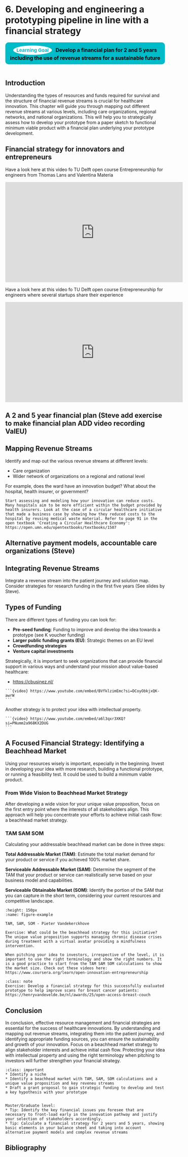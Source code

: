 # 6. Developing and engineering a prototyping pipeline in line with a financial strategy

<center>
  <div style="padding: 10px; background-color: #00BBC8; border-radius: 10px; display: inline-block; font-weight: bold; font-size: 16px; color: #000; position: relative;">
    <span style="background-color: white; color: #00BBC8; border-radius: 50%; padding: 5px 10px; font-size: 15px; font-weight: bold; margin-right: 8px; display: inline-block;">Learning Goal</span>
   Develop a financial plan for 2 and 5 years including the use of revenue streams for a sustainable future
  </div>
</center>
<br>

## Introduction

Understanding the types of resources and funds required for survival and the structure of financial revenue streams is crucial for healthcare innovation. This chapter will guide you through mapping out different revenue streams at various levels, including care organizations, regional networks, and national organizations. This will help you to strategically assess how to develop your prototype from a paper sketch to functional minimum viable product with a financial plan underlying your prototype development.

## Financial strategy for innovators and entrepreneurs

Have a look here at this video fo TU Delft open course Entrepreneurship for engineers from Thomas Lans and Valentina Materia

<iframe width="560" height="315" src="https://www.youtube.com/embed/yzh75RgU25E?si=c7wXf7n5TXBHI42Z" title="YouTube video player" frameborder="0" allow="accelerometer; autoplay; clipboard-write; encrypted-media; gyroscope; picture-in-picture; web-share" referrerpolicy="strict-origin-when-cross-origin" allowfullscreen></iframe>

Have a look here at this video fo TU Delft open course Entrepreneurship for engineers where several startups share their experience

<iframe width="560" height="315" src="https://www.youtube.com/embed/8n83C85JkCs?si=NJQfOTekKOYJMDRU" title="YouTube video player" frameborder="0" allow="accelerometer; autoplay; clipboard-write; encrypted-media; gyroscope; picture-in-picture; web-share" referrerpolicy="strict-origin-when-cross-origin" allowfullscreen></iframe>

## A 2 and 5 year financial plan (Steve add exercise to make financial plan ADD video recording ValEU)



## Mapping Revenue Streams

Identify and map out the various revenue streams at different levels:
- Care organization
- Wider network of organizations on a regional and national level

For example, does the ward have an innovation budget? What about the hospital, health insurer, or government?

```{tip}
Start assessing and modeling how your innovation can reduce costs. Many hospitals aim to be more efficient within the budget provided by health insurers. Look at the case of a circular healthcare initiative that made a business case by showing how they reduced costs to the hospital by reusing medical waste material. Refer to page 91 in the open textbook 'Creating a Circular Healthcare Economy': https://open.umn.edu/opentextbooks/textbooks/1507
```

## Alternative payment models, accountable care organizations (Steve)

## Integrating Revenue Streams

Integrate a revenue stream into the patient journey and solution map. Consider strategies for research funding in the first five years (See slides by Steve).

## Types of Funding

There are different types of funding you can look for:
- **Pre-seed funding**: Funding to improve and develop the idea towards a prototype (see K voucher funding)
- **Larger public funding grants (EU)**: Strategic themes on an EU level
- **Crowdfunding strategies**
- **Venture capital investments**

Strategically, it is important to seek organizations that can provide financial support in various ways and understand your mission about value-based healthcare:
- https://cbusinez.nl/

````{admonition} Watch the key lessons from being an investor here from Prof. Michael Friebe
```{video} https://www.youtube.com/embed/BVfklzimEmc?si=DCoyObkjxQK-awrW
```
````

Another strategy is to protect your idea with intellectual property.

````{admonition} Watch the video here by Roland Pültz
```{video} https://www.youtube.com/embed/a6l3qxr3XKQ?si=PNumm2a968KX2DUG
```
````

## A Focused Financial Strategy: Identifying a Beachhead Market

Using your resources wisely is important, especially in the beginning. Invest in developing your idea with more research, building a functional prototype, or running a feasibility test. It could be used to build a minimum viable product.

### From Wide Vision to Beachhead Market Strategy

After developing a wide vision for your unique value proposition, focus on the first entry point where the interests of all stakeholders align. This approach will help you concentrate your efforts to achieve initial cash flow: a beachhead market strategy.

### TAM SAM SOM

Calculating your addressable beachhead market can be done in three steps:

**Total Addressable Market (TAM)**: Estimate the total market demand for your product or service if you achieved 100% market share.

**Serviceable Addressable Market (SAM)**: Determine the segment of the TAM that your product or service can realistically serve based on your business model and capabilities.

**Serviceable Obtainable Market (SOM)**: Identify the portion of the SAM that you can capture in the short term, considering your current resources and competitive landscape.


```{figure} ../figures/TAM-SAM-SOM.png
:height: 150px
:name: figure-example

TAM, SAM, SOM - Pieter Vandekerckhove
```


```{tip}
Exercise: What could be the beachhead strategy for this initiative? The unique value proposition supports managing chronic disease crises during treatment with a virtual avatar providing a mindfulness intervention.
```

```{tip}
When pitching your idea to investors, irrespective of the level, it is important to use the right terminology and show the right numbers. It is a good practice to start from the TAM SAM SOM calculations to show the market size. Check out these videos here: https://www.coursera.org/learn/open-innovation-entrepreneurship
```

```{admonition} Exercise
:class: note
Exercise: Develop a financial strategy for this successfully evaluated prototype to help improve scans for breast cancer patients: https://henryvandevelde.be/nl/awards/25/open-access-breast-couch
```



## Conclusion

In conclusion, effective resource management and financial strategies are essential for the success of healthcare innovations. By understanding and mapping out revenue streams, integrating them into the patient journey, and identifying appropriate funding sources, you can ensure the sustainability and growth of your innovation. Focus on a beachhead market strategy to align stakeholder interests and achieve initial cash flow. Protecting your idea with intellectual property and using the right terminology when pitching to investors will further strengthen your financial strategy.

```{admonition} Team Project Assignment (see project chapter 9)
:class: important 
* Identify a niche
* Identify a beachhead market with TAM, SAM, SOM calculations and a unique value proposition and key reveneu streams
* Draft a grant proposal to gain strategic funding to develop and test a key hypothesis with your prototype


Master/Graduate level:
* Tip: Identify the key financial issues you foresee that are necessary to front-load early in the innovation pathway and justify your selection of stakeholders accordingly.
* Tip: Calculate a financial strategy for 2 years and 5 years, showing basic elements in your balance sheet and taking into account alternative payment models and complex revenue streams
```

## Bibliography